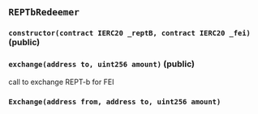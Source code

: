 ## `REPTbRedeemer`






### `constructor(contract IERC20 _reptB, contract IERC20 _fei)` (public)





### `exchange(address to, uint256 amount)` (public)

call to exchange REPT-b for FEI





### `Exchange(address from, address to, uint256 amount)`







